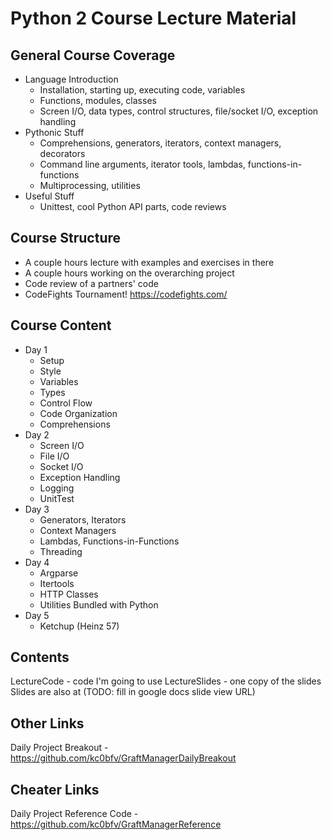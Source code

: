 # Python 2 Course Lecture Material

## General Course Coverage
- Language Introduction
  - Installation, starting up, executing code, variables
  - Functions, modules, classes
  - Screen I/O, data types, control structures, file/socket I/O, exception handling
- Pythonic Stuff
  - Comprehensions, generators, iterators, context managers, decorators
  - Command line arguments, iterator tools, lambdas, functions-in-functions
  - Multiprocessing, utilities
- Useful Stuff
  - Unittest, cool Python API parts, code reviews

## Course Structure
- A couple hours lecture with examples and exercises in there
- A couple hours working on the overarching project
- Code review of a partners' code
- CodeFights Tournament!  https://codefights.com/

## Course Content
- Day 1
  - Setup
  - Style
  - Variables
  - Types
  - Control Flow
  - Code Organization
  - Comprehensions
- Day 2
  - Screen I/O
  - File I/O
  - Socket I/O
  - Exception Handling
  - Logging
  - UnitTest
- Day 3
  - Generators, Iterators
  - Context Managers
  - Lambdas, Functions-in-Functions
  - Threading
- Day 4
  - Argparse 
  - Itertools
  - HTTP Classes
  - Utilities Bundled with Python
- Day 5
  - Ketchup (Heinz 57)

## Contents
LectureCode - code I'm going to use
LectureSlides - one copy of the slides
    Slides are also at (TODO: fill in google docs slide view URL)

## Other Links
Daily Project Breakout - https://github.com/kc0bfv/GraftManagerDailyBreakout

## Cheater Links
Daily Project Reference Code - https://github.com/kc0bfv/GraftManagerReference
